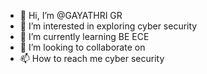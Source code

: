 - 👋 Hi, I’m @GAYATHRI GR
- 👀 I’m interested in exploring cyber security
- 🌱 I’m currently learning BE ECE
- 💞️ I’m looking to collaborate on 
- 📫 How to reach me cyber security
  

<!---
rgayathri736/rgayathri736 is a ✨ special ✨ repository because its `README.md` (this file) appears on your GitHub profile.
You can click the Preview link to take a look at your changes.
--->
